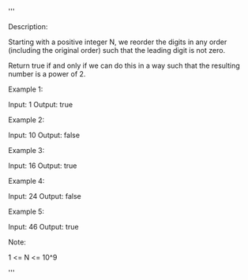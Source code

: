 '''

Description:

Starting with a positive integer N, we reorder the digits in any order (including the original order) such that the leading digit is not zero.

Return true if and only if we can do this in a way such that the resulting number is a power of 2.

 

Example 1:

Input: 1
Output: true



Example 2:

Input: 10
Output: false



Example 3:

Input: 16
Output: true



Example 4:

Input: 24
Output: false



Example 5:

Input: 46
Output: true
 

Note:

1 <= N <= 10^9

'''